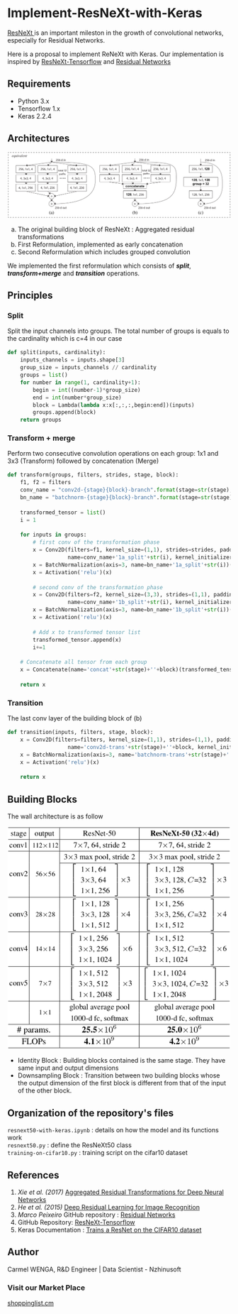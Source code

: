 # Implement-ResNeXt-with-Keras

<a href="https://arxiv.org/pdf/1611.05431.pdf"> ResNeXt </a> is an important mileston in the growth of convolutional networks, especially for Residual Networks.

Here is a proposal to implement ReNeXt with Keras. Our implementation is inspired by <a href="https://github.com/taki0112/ResNeXt-Tensorflow">ResNeXt-Tensorflow</a> and <a href="https://github.com/marcopeix/Deep_Learning_AI/blob/master/4.Convolutional%20Neural%20Networks/2.Deep%20Convolutional%20Models/Residual%20Networks.ipynb">Residual Networks</a></li>

## Requirements

<ul>
    <li> Python 3.x </li>
    <li> Tensorflow 1.x </li>
    <li> Keras 2.2.4 </li>
</ul>

## Architectures

<img src="images/building-block-reformulation.png"/>

<ol type="a">
    <li>The original building block of ResNeXt : Aggregated residual transformations</li>
    <li>First Reformulation, implemented as early concatenation</li>
    <li>Second Reformulation which includes grouped convolution</li>
</ol>

We implemented the first reformulation which consists of ***split***, ***transform+merge*** and ***transition*** operations.

## Principles

### Split

Split the input channels into groups. The total number of groups is equals to the cardinality which is c=4 in our case

```python
def split(inputs, cardinality):
    inputs_channels = inputs.shape[3]
    group_size = inputs_channels // cardinality    
    groups = list()
    for number in range(1, cardinality+1):
        begin = int((number-1)*group_size)
        end = int(number*group_size)
        block = Lambda(lambda x:x[:,:,:,begin:end])(inputs)
        groups.append(block)
    return groups
```

### Transform + merge

Perform two consecutive convolution operations on each group: 1x1 and 3x3 (Transform) followed by concatenation (Merge)

```python
def transform(groups, filters, strides, stage, block):
    f1, f2 = filters    
    conv_name = "conv2d-{stage}{block}-branch".format(stage=str(stage), block=str(block))
    bn_name = "batchnorm-{stage}{block}-branch".format(stage=str(stage), block=str(block))
    
    transformed_tensor = list()
    i = 1
    
    for inputs in groups:
        # first conv of the transformation phase
        x = Conv2D(filters=f1, kernel_size=(1,1), strides=strides, padding="valid", 
                   name=conv_name+'1a_split'+str(i), kernel_initializer=glorot_uniform(seed=0))(inputs)
        x = BatchNormalization(axis=3, name=bn_name+'1a_split'+str(i))(x)
        x = Activation('relu')(x)

        # second conv of the transformation phase
        x = Conv2D(filters=f2, kernel_size=(3,3), strides=(1,1), padding="same", 
                   name=conv_name+'1b_split'+str(i), kernel_initializer=glorot_uniform(seed=0))(x)
        x = BatchNormalization(axis=3, name=bn_name+'1b_split'+str(i))(x)
        x = Activation('relu')(x)
        
        # Add x to transformed tensor list
        transformed_tensor.append(x)
        i+=1
        
    # Concatenate all tensor from each group
    x = Concatenate(name='concat'+str(stage)+''+block)(transformed_tensor)
    
    return x
```

### Transition

The last conv layer of the building block of (b)

```python
def transition(inputs, filters, stage, block):
    x = Conv2D(filters=filters, kernel_size=(1,1), strides=(1,1), padding="valid", 
                   name='conv2d-trans'+str(stage)+''+block, kernel_initializer=glorot_uniform(seed=0))(inputs)
    x = BatchNormalization(axis=3, name='batchnorm-trans'+str(stage)+''+block)(x)
    x = Activation('relu')(x)
    
    return x
```

## Building Blocks

The wall architecture is as follow

<img src="images/resnext-archi.png"/>

<ul>
    <li> Identity Block : Building blocks contained is the same stage. They have same input and output dimensions </li>
    <li> Downsampling Block : Transition between two building blocks whose the output dimension of the first block is different from that of the input of the other block.</li>
</ul>

## Organization of the repository's files


```resnext50-with-keras.ipynb``` : details on how the model and its functions work <br>
```resnext50.py``` : define the ResNeXt50 class <br>
```training-on-cifar10.py``` : training script on the cifar10 dataset <br>

## References

<ol>
    <li> <i>Xie et al. (2017)</i> <a href="https://arxiv.org/pdf/1611.05431.pdf">Aggregated Residual Transformations for Deep Neural Networks</a> </li>
    <li> <i>He et al. (2015)</i> <a href="https://www.cv-foundation.org/openaccess/content_cvpr_2016/papers/He_Deep_Residual_Learning_CVPR_2016_paper.pdf">Deep Residual Learning for Image Recognition</a> </li>
    <li> <i> Marco Peixeiro </i> GitHub repository : <a href="https://github.com/marcopeix/Deep_Learning_AI/blob/master/4.Convolutional%20Neural%20Networks/2.Deep%20Convolutional%20Models/Residual%20Networks.ipynb">Residual Networks</a></li>
    <li> GitHub Repository: <a href="https://github.com/taki0112/ResNeXt-Tensorflow#what-is-the-transition-">ResNeXt-Tensorflow</a></li>
    <li> Keras Documentation : <a href="https://keras.io/examples/cifar10_resnet/#trains-a-resnet-on-the-cifar10-dataset">Trains a ResNet on the CIFAR10 dataset </a> </li>
</ol>

## Author

Carmel WENGA, R&D Engineer | Data Scientist - Nzhinusoft

### Visit our Market Place

[shoppinglist.cm](https://shoppinglist.cm "Your market place")

